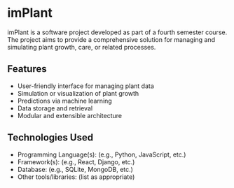 # imPlant

imPlant is a software project developed as part of a fourth semester course. The project aims to provide a comprehensive solution for managing and simulating plant growth, care, or related processes.

## Features

- User-friendly interface for managing plant data
- Simulation or visualization of plant growth 
- Predictions via machine learning
- Data storage and retrieval
- Modular and extensible architecture

## Technologies Used

- Programming Language(s): (e.g., Python, JavaScript, etc.)
- Framework(s): (e.g., React, Django, etc.)
- Database: (e.g., SQLite, MongoDB, etc.)
- Other tools/libraries: (list as appropriate)




